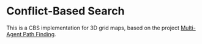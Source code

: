 # Conflict-Based Search
This is a CBS implementation for 3D grid maps, based on the project [Multi-Agent Path Finding](https://github.com/GavinPHR/Multi-Agent-Path-Finding).
